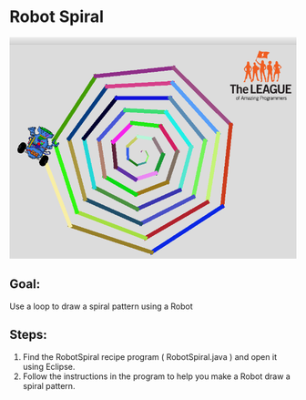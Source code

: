 
# Robot Spiral
  <img alt="spiral image" src="./images/spiral.png"/>
  
## Goal:

   Use a loop to draw a spiral pattern using a Robot
## Steps:

1. Find the RobotSpiral recipe program ( RobotSpiral.java ) and open it using Eclipse.
2. Follow the instructions in the program to help you make a Robot draw a spiral pattern.
  
 

